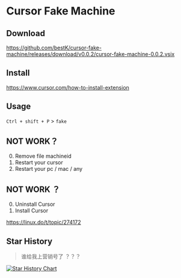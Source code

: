 # Cursor Fake Machine
## Download
https://github.com/bestK/cursor-fake-machine/releases/download/v0.0.2/cursor-fake-machine-0.0.2.vsix
## Install
https://www.cursor.com/how-to-install-extension

## Usage

`Ctrl + shift + P` > `fake` 

## NOT WORK？

0. Remove file machineid
1. Restart your cursor
2. Restart your pc / mac / any

## NOT WORK ？
 0. Uninstall Cursor
 1. Install Cursor


https://linux.do/t/topic/274172

## Star History

> 谁给我上营销号了 ？？？

[![Star History Chart](https://api.star-history.com/svg?repos=bestK/cursor-fake-machine&type=Date)](https://star-history.com/#bestK/cursor-fake-machine&Date)
